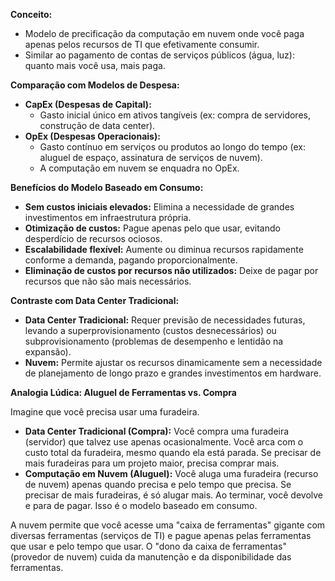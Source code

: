 **Conceito:**

* Modelo de precificação da computação em nuvem onde você paga apenas pelos recursos de TI que efetivamente consumir.
* Similar ao pagamento de contas de serviços públicos (água, luz): quanto mais você usa, mais paga.

**Comparação com Modelos de Despesa:**

* **CapEx (Despesas de Capital):**
    * Gasto inicial único em ativos tangíveis (ex: compra de servidores, construção de data center).
* **OpEx (Despesas Operacionais):**
    * Gasto contínuo em serviços ou produtos ao longo do tempo (ex: aluguel de espaço, assinatura de serviços de nuvem).
    * A computação em nuvem se enquadra no OpEx.

**Benefícios do Modelo Baseado em Consumo:**

* **Sem custos iniciais elevados:** Elimina a necessidade de grandes investimentos em infraestrutura própria.
* **Otimização de custos:** Pague apenas pelo que usar, evitando desperdício de recursos ociosos.
* **Escalabilidade flexível:** Aumente ou diminua recursos rapidamente conforme a demanda, pagando proporcionalmente.
* **Eliminação de custos por recursos não utilizados:** Deixe de pagar por recursos que não são mais necessários.

**Contraste com Data Center Tradicional:**

* **Data Center Tradicional:** Requer previsão de necessidades futuras, levando a superprovisionamento (custos desnecessários)
 ou subprovisionamento (problemas de desempenho e lentidão na expansão).
* **Nuvem:** Permite ajustar os recursos dinamicamente sem a necessidade de planejamento de longo prazo e grandes investimentos em hardware.

**Analogia Lúdica: Aluguel de Ferramentas vs. Compra**

Imagine que você precisa usar uma furadeira.

* **Data Center Tradicional (Compra):** Você compra uma furadeira (servidor) que talvez use apenas ocasionalmente. 
	Você arca com o custo total da furadeira, mesmo quando ela está parada. 
	Se precisar de mais furadeiras para um projeto maior, precisa comprar mais.
* **Computação em Nuvem (Aluguel):** Você aluga uma furadeira (recurso de nuvem) apenas quando precisa e pelo tempo que precisa. 
Se precisar de mais furadeiras, é só alugar mais. Ao terminar, você devolve e para de pagar. Isso é o modelo baseado em consumo.

A nuvem permite que você acesse uma "caixa de ferramentas" gigante com diversas ferramentas (serviços de TI) 
e pague apenas pelas ferramentas que usar e pelo tempo que usar. O "dono da caixa de ferramentas" (provedor de nuvem)
 cuida da manutenção e da disponibilidade das ferramentas.